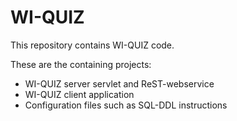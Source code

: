 WI-QUIZ
=======

This repository contains WI-QUIZ code.

These are the containing projects:

* WI-QUIZ server servlet and ReST-webservice
* WI-QUIZ client application
* Configuration files such as SQL-DDL instructions